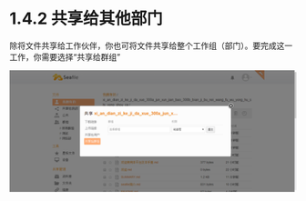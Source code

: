 # 1.4.2 共享给其他部门

除将文件共享给工作伙伴，你也可将文件共享给整个工作组（部门）。要完成这一工作，你需要选择“共享给群组”

![](/assets/gongxiangzu.png)


